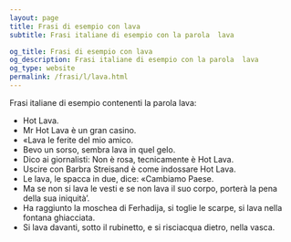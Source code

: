 ```yaml
---
layout: page
title: Frasi di esempio con lava 
subtitle: Frasi italiane di esempio con la parola  lava

og_title: Frasi di esempio con lava 
og_description: Frasi italiane di esempio con la parola  lava
og_type: website
permalink: /frasi/l/lava.html
---
```


Frasi italiane di esempio contenenti la parola lava:


- Hot Lava.
- Mr Hot Lava è un gran casino.
- «Lava le ferite del mio amico.
- Bevo un sorso, sembra lava in quel gelo.
- Dico ai giornalisti: Non è rosa, tecnicamente è Hot Lava.
- Uscire con Barbra Streisand è come indossare Hot Lava.
- Le lava, le spacca in due, dice: «Cambiamo Paese.
- Ma se non si lava le vesti e se non lava il suo corpo, porterà la pena della sua iniquità’.
- Ha raggiunto la moschea di Ferhadija, si toglie le scarpe, si lava nella fontana ghiacciata.
- Si lava davanti, sotto il rubinetto, e si risciacqua dietro, nella vasca.
